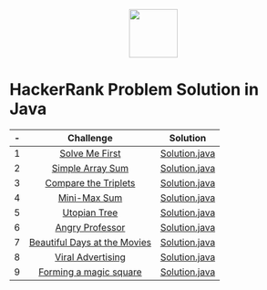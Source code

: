 <p align="center">
    <a href="https://www.hackerrank.com/">
        <img height=85 src="https://d3keuzeb2crhkn.cloudfront.net/hackerrank/assets/styleguide/logo_wordmark-f5c5eb61ab0a154c3ed9eda24d0b9e31.svg">
    </a>    
    <br/><h1>HackerRank Problem Solution in Java</h1>
</p>



| - |                                                          Challenge                                                         | Solution |
|:---:|:--------------------------------------------------------------------------------------------------------------------------:|:------:|
|  1  | [Solve Me First](https://www.hackerrank.com/challenges/solve-me-first/problem) | [Solution.java](https://github.com/darkheart101/HackerRank-Java-ProblemSolving/blob/master/1.SolveMeFirst/Solution.java) |
|  2  | [Simple Array Sum](https://www.hackerrank.com/challenges/simple-array-sum/problem) | [Solution.java](https://github.com/darkheart101/HackerRank-Java-ProblemSolving/blob/master/2.SimpleArraySum/Solution.java) |
|  3  | [Compare the Triplets](https://www.hackerrank.com/challenges/compare-the-triplets/problem) | [Solution.java](https://github.com/darkheart101/HackerRank-Java-ProblemSolving/blob/master/3.CompareTheTriplets/Solution.java) |
|  4  | [Mini-Max Sum](https://www.hackerrank.com/challenges/mini-max-sum/problem) | [Solution.java](https://github.com/darkheart101/HackerRank-Java-ProblemSolving/blob/master/4.MiniMaxSum/Solution.java) |
|  5  | [Utopian Tree](https://www.hackerrank.com/challenges/utopian-tree/problem) | [Solution.java](https://github.com/darkheart101/HackerRank-Java-ProblemSolving/blob/master/5.UtopianTree/Solution.java) |
|  6  | [Angry Professor](https://www.hackerrank.com/challenges/angry-professor/problem) | [Solution.java](https://github.com/darkheart101/HackerRank-Java-ProblemSolving/blob/master/6.AngryProfessor/Solution.java) |
|  7  | [Beautiful Days at the Movies](https://www.hackerrank.com/challenges/beautiful-days-at-the-movies/problem) | [Solution.java](https://github.com/darkheart101/HackerRank-Java-ProblemSolving/blob/master/7.BeautifulDaysAtTheMovies/Solution.java) |
|  8  | [Viral Advertising](https://www.hackerrank.com/challenges/strange-advertising/problem) | [Solution.java](https://github.com/darkheart101/HackerRank-Java-ProblemSolving/blob/master/8.ViralAdvertising/Solution.java) |
|  9  | [Forming a magic square](https://www.hackerrank.com/challenges/magic-square-forming/problem) | [Solution.java](https://github.com/darkheart101/HackerRank-Java-ProblemSolving/blob/master/9.FormingAMagicSquare/Solution.java) |









